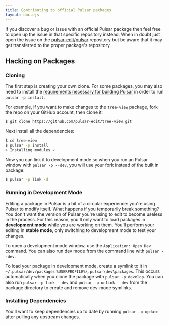 ```yaml
---
title: Contributing to official Pulsar packages
layout: doc.ejs
---
```


If you discover a bug or issue with an official Pulsar package then feel free to
open up the issue in that specific repository instead. When in doubt just open
the issue on the [pulsar-edit/pulsar](https://github.com/pulsar-edit/pulsar)
repository but be aware that it may get transferred to the proper
package's repository.

## Hacking on Packages

### Cloning

The first step is creating your own clone. For some packages, you may also need
to install the [requirements necessary for building Pulsar](#building-pulsar) in
order to run `pulsar -p install`.

For example, if you want to make changes to the `tree-view` package, fork the
repo on your GitHub account, then clone it:

```sh
$ git clone https://github.com/pulsar-edit/tree-view.git
```

Next install all the dependencies:

```sh
$ cd tree-view
$ pulsar -p install
> Installing modules ✓
```

Now you can link it to development mode so when you run an Pulsar window with
`pulsar -p --dev`, you will use your fork instead of the built in package:

```sh
$ pulsar -p link -d
```

### Running in Development Mode

Editing a package in Pulsar is a bit of a circular experience: you're using
Pulsar to modify itself. What happens if you temporarily break something? You
don't want the version of Pulsar you're using to edit to become useless in the
process. For this reason, you'll only want to load packages in
**development mode** while you are working on them. You'll perform your editing
in **stable mode**, only switching to development mode to test your changes.

To open a development mode window, use the `Application: Open Dev` command. You
can also run dev mode from the command line with `pulsar --dev`.

To load your package in development mode, create a symlink to it in <span class="platform-mac platform-linux">`~/.pulsar/dev/packages`</span> <span class="platform-win">`%USERPROFILE%\.pulsar\dev\packages`</span>. This occurs automatically when you clone the package with `pulsar -p develop`. You can also run `pulsar -p link --dev` and `pulsar -p unlink --dev` from the package directory to create and remove dev-mode symlinks.

### Installing Dependencies

You'll want to keep dependencies up to date by running `pulsar -p update` after
pulling any upstream changes.
